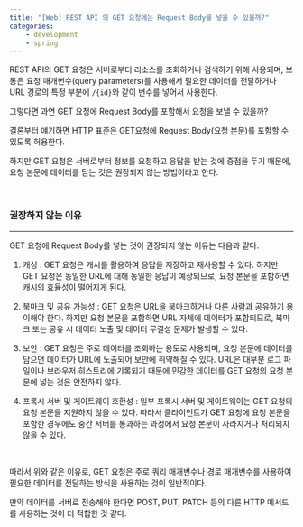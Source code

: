 ```yaml
---
title: "[Web] REST API 의 GET 요청에는 Request Body를 넣을 수 있을까?"
categories:
    - development
    - spring
---
```


REST API의 GET 요청은 서버로부터 리소스를 조회하거나 검색하기 위해 사용되며, 보통은 요청 매개변수(query parameters)를 사용해서 필요한 데이터를 전달하거나 URL 경로의 특정 부분에 `/{id}`와 같이 변수를 넣어서 사용한다.

그렇다면 과연 GET 요청에 Request Body를 포함해서 요청을 보낼 수 있을까?

결론부터 얘기하면 HTTP 표준은 GET요청에 Request Body(요청 본문)를 포함할 수 있도록 허용한다.

하지만 GET 요청은 서버로부터 정보를 요청하고 응답을 받는 것에 중점을 두기 때문에, 요청 본문에 데이터를 담는 것은 권장되지 않는 방법이라고 한다.

<br>

### 권장하지 않는 이유
---

GET 요청에 Request Body를 넣는 것이 권장되지 않는 이유는 다음과 같다.

1. 캐싱 : GET 요청은 캐시를 활용하여 응답을 저장하고 재사용할 수 있다. 하지만 GET 요청은 동일한 URL에 대해 동일한 응답이 예상되므로, 요청 본문을 포함하면 캐시의 효율성이 떨어지게 된다.

2. 북마크 및 공유 가능성 : GET 요청은 URL을 북마크하거나 다른 사람과 공유하기 용이해야 한다. 하지만 요청 본문을 포함하면 URL 자체에 데이터가 포함되므로, 북마크 또는 공유 시 데이터 노출 및 데이터 무결성 문제가 발생할 수 있다.

3. 보안 : GET 요청은 주로 데이터를 조회하는 용도로 사용되며, 요청 본문에 데이터를 담으면 데이터가 URL에 노출되어 보안에 취약해질 수 있다. URL은 대부분 로그 파일이나 브라우저 히스토리에 기록되기 때문에 민감한 데이터를 GET 요청의 요청 본문에 넣는 것은 안전하지 않다.

4. 프록시 서버 및 게이트웨이 호환성 : 일부 프록시 서버 및 게이트웨이는 GET 요청의 요청 본문을 지원하지 않을 수 있다. 따라서 클라이언트가 GET 요청에 요청 본문을 포함한 경우에도 중간 서버를 통과하는 과정에서 요청 본문이 사라지거나 처리되지 않을 수 있다.

<br>

따라서 위와 같은 이유로, GET 요청은 주로 쿼리 매개변수나 경로 매개변수를 사용하여 필요한 데이터를 전달하는 방식을 사용하는 것이 일반적이다.

만약 데이터를 서버로 전송해야 한다면 POST, PUT, PATCH 등의 다른 HTTP 메서드를 사용하는 것이 더 적합한 것 같다.